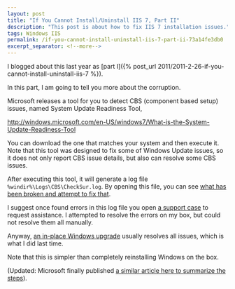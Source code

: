 ```yaml
---
layout: post
title: "If You Cannot Install/Uninstall IIS 7, Part II"
description: "This post is about how to fix IIS 7 installation issues."
tags: Windows IIS
permalink: /if-you-cannot-install-uninstall-iis-7-part-ii-73a14fe3db0
excerpt_separator: <!--more-->
---
```


I blogged about this last year as [part I]({% post_url 2011/2011-2-26-if-you-cannot-install-uninstall-iis-7 %}).

In this part, I am going to tell you more about the corruption.

<!--more-->

Microsoft releases a tool for you to detect CBS (component based setup) issues, named System Update Readiness Tool,

http://windows.microsoft.com/en-US/windows7/What-is-the-System-Update-Readiness-Tool

You can download the one that matches your system and then execute it. Note that this tool was designed to fix some of Windows Update issues, so it does not only report CBS issue details, but also can resolve some CBS issues.

After executing this tool, it will generate a log file `%windir%\Logs\CBS\CheckSur.log`. By opening this file, you can see [what has been broken and attempt to fix that](https://learn.microsoft.com/troubleshoot/windows-client/installing-updates-features-roles/errors-in-checksur-log).

I suggest once found errors in this log file you open [a support case](https://support.microsoft.com) to request assistance. I attempted to resolve the errors on my box, but could not resolve them all manually.

Anyway, [an in-place Windows upgrade](https://learn.microsoft.com/troubleshoot/windows-server/setup-upgrade-and-drivers/repair-or-in-place-upgrade) usually resolves all issues, which is what I did last time.

Note that this is simpler than completely reinstalling Windows on the box.

(Updated: Microsoft finally published [a similar article here to summarize the steps](https://learn.microsoft.com/troubleshoot/developer/webapps/iis/www-administration-management/troubleshooting-iis-7x-installation-issues)).
